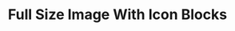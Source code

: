 ---
title: Full Size Image With Icon Blocks
component: "features"
seo:
  page_title: Full Size Image With Icon Blocks
  meta_description:
  featured_image: /uploads/featured-image.jpg
  featured_image_alt:
html_example:
  - |
    <section class="block" aria-labelledby="feature-heading">
        <div class="wrapper-lg flow text-color-white">
            <img src="https://source.unsplash.com/random/1600x600?space" alt="" width="1200" height="800">
            <div class="grid gap-md">
              <div class="grid-12 grid-4-md flow">
                <h2 id="feature-heading">Feature Heading</h2>
                <div class="flow">Readymade quinoa ennui art party squid ascot beard umami before they sold out forage irony lumbersexual pop-up trust fund chillwave.</div>
                <a class="btn btn--primary" href="/contact/">Contact Us</a>
              </div>
              <div class="grid-12 grid-8-md flow">
                <div class="columns gap-sm">
                  <div class="col">
                    <div class="icon-xl icon-fill-white">
                      <svg xmlns="http://www.w3.org/2000/svg" viewBox="0 0 512 512"><path d="M499.99 176h-59.87l-16.64-41.6C406.38 91.63 365.57 64 319.5 64h-127c-46.06 0-86.88 27.63-103.99 70.4L71.87 176H12.01C4.2 176-1.53 183.34.37 190.91l6 24C7.7 220.25 12.5 224 18.01 224h20.07C24.65 235.73 16 252.78 16 272v48c0 16.12 6.16 30.67 16 41.93V416c0 17.67 14.33 32 32 32h32c17.67 0 32-14.33 32-32v-32h256v32c0 17.67 14.33 32 32 32h32c17.67 0 32-14.33 32-32v-54.07c9.84-11.25 16-25.8 16-41.93v-48c0-19.22-8.65-36.27-22.07-48H494c5.51 0 10.31-3.75 11.64-9.09l6-24c1.89-7.57-3.84-14.91-11.65-14.91zm-352.06-17.83c7.29-18.22 24.94-30.17 44.57-30.17h127c19.63 0 37.28 11.95 44.57 30.17L384 208H128l19.93-49.83zM96 319.8c-19.2 0-32-12.76-32-31.9S76.8 256 96 256s48 28.71 48 47.85-28.8 15.95-48 15.95zm320 0c-19.2 0-48 3.19-48-15.95S396.8 256 416 256s32 12.76 32 31.9-12.8 31.9-32 31.9z"/></svg>
                    </div>
                    <h3 class="h4 mt-1">Awesome Feature</h3>
                    <p>Lumbersexual VHS viral art party brunch ramps jawn fam humblebrag lomo small batch synth flannel.</p>
                  </div>
                  <div class="col">
                    <div class="icon-xl icon-fill-white">
                      <svg xmlns="http://www.w3.org/2000/svg" viewBox="0 0 512 512"><path d="M496 448H16c-8.84 0-16 7.16-16 16v32c0 8.84 7.16 16 16 16h480c8.84 0 16-7.16 16-16v-32c0-8.84-7.16-16-16-16zm-304-64l-64-32 64-32 32-64 32 64 64 32-64 32-16 32h208l-86.41-201.63a63.955 63.955 0 0 1-1.89-45.45L416 0 228.42 107.19a127.989 127.989 0 0 0-53.46 59.15L64 416h144l-16-32zm64-224l16-32 16 32 32 16-32 16-16 32-16-32-32-16 32-16z"/></svg>
                    </div>
                    <h3 class="h4 mt-1">Awesome Feature</h3>
                    <p>Gastropub microdosing williamsburg skateboard iPhone selfies.</p>
                  </div>
                  <div class="col">
                    <div class="icon-xl icon-fill-white">
                      <svg xmlns="http://www.w3.org/2000/svg" viewBox="0 0 384 512"><path d="M186.1.09C81.01 3.24 0 94.92 0 200.05v263.92c0 14.26 17.23 21.39 27.31 11.31l24.92-18.53c6.66-4.95 16-3.99 21.51 2.21l42.95 48.35c6.25 6.25 16.38 6.25 22.63 0l40.72-45.85c6.37-7.17 17.56-7.17 23.92 0l40.72 45.85c6.25 6.25 16.38 6.25 22.63 0l42.95-48.35c5.51-6.2 14.85-7.17 21.51-2.21l24.92 18.53c10.08 10.08 27.31 2.94 27.31-11.31V192C384 84 294.83-3.17 186.1.09zM128 224c-17.67 0-32-14.33-32-32s14.33-32 32-32 32 14.33 32 32-14.33 32-32 32zm128 0c-17.67 0-32-14.33-32-32s14.33-32 32-32 32 14.33 32 32-14.33 32-32 32z"/></svg>
                    </div>
                    <h3 class="h4 mt-1">Awesome Feature</h3>
                    <p>La croix shoreditch church-key, kickstarter same man braid poke taxidermy iPhone retro.</p>
                  </div>
                  <div class="col">
                    <div class="icon-xl icon-fill-white">
                      <svg xmlns="http://www.w3.org/2000/svg" viewBox="0 0 384 512"><path d="M216 23.86c0-23.8-30.65-32.77-44.15-13.04C48 191.85 224 200 224 288c0 35.63-29.11 64.46-64.85 63.99-35.17-.45-63.15-29.77-63.15-64.94v-85.51c0-21.7-26.47-32.23-41.43-16.5C27.8 213.16 0 261.33 0 320c0 105.87 86.13 192 192 192s192-86.13 192-192c0-170.29-168-193-168-296.14z"/></svg>
                    </div>
                    <h3 class="h4 mt-1">Awesome Feature</h3>
                    <p>+1 vinyl prism gochujang vape kickstarter cupping meditation humblebrag yr flannel tote bag bespoke.</p>
                  </div>
                </div>
              </div>
            </div>
        </div>
    </section>
css_example:
  - |
---
